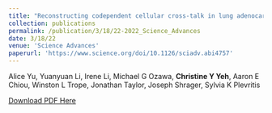 ```yaml
---
title: "Reconstructing codependent cellular cross-talk in lung adenocarcinoma using REMI"
collection: publications
permalink: /publication/3/18/22-2022_Science_Advances
date: 3/18/22
venue: 'Science Advances'
paperurl: 'https://www.science.org/doi/10.1126/sciadv.abi4757'
---
```

Alice Yu, Yuanyuan Li, Irene Li, Michael G Ozawa, **Christine Y Yeh**, Aaron E Chiou, Winston L Trope, Jonathan Taylor, Joseph Shrager, Sylvia K Plevritis

[Download PDF Here](http://christineyyeh.github.io/files/2022_Science_Advances.pdf)
